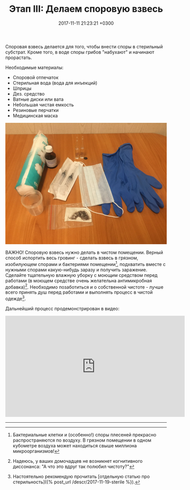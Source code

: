 ﻿---
layout: default
title:  "Этап III: Делаем споровую взвесь"
date:   2017-11-11 21:23:21 +0300
categories: guide

---

Споровая взвесь делается для того, чтобы внести споры в стерильный субстрат. Кроме того, в воде споры грибов "набухают" и начинают прорастать.

Необходимые материалы:

* Споровой отпечаток
* Стерильная вода (вода для инъекций)
* Шприцы
* Дез. средство
* Ватные диски или вата
* Небольшая чистая емкость
* Резиновые перчатки
* Медицинская маска

![Необходимое для приготовления споровой взвеси](/assets/img/s3/1.JPG)

ВАЖНО! Споровую взвесь нужно делать в чистом помещении. Верный способ испортить весь гровинг - сделать взвесь в грязном, изобилующем спорами и бактериями помещении[^1], подхватить вместе с нужными спорами какую-нибудь заразу и получить заражение. Сделайте тщательную влажную уборку с моющим средством перед работами (в моющем средстве очень желательна антимикробная добавка)[^2]. Необходимо позаботиться и о собственной чистоте - лучше всего принять душ перед работами и выполнять процесс в чистой одежде[^3].

Дальнейший процесс продемонстрирован в видео:

<iframe width="560" height="315" src="https://www.youtube.com/embed/HI-XUEYRQV4" frameborder="0" allow="accelerometer; autoplay; encrypted-media; gyroscope; picture-in-picture" allowfullscreen></iframe>



---

[^1]: Бактериальные клетки и (особенно!) споры плесеней прекрасно распространяются по воздуху. В грязном помещении в одном кубометре воздуха может находиться свыше миллиона микроорганизмов!
[^2]: Надеюсь, у ваших домочадцев не возникнет когнитивного диссонанса: "А что это вдруг <username> так полюбил чистоту?"
[^3]: Настоятельно рекомендую прочитать [отдельную статью про стерильность]({% post_url /descr/2017-11-19-sterile %}).
